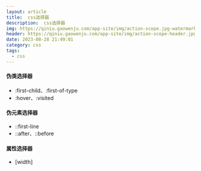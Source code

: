 ```yaml
---
layout: article
title:  css选择器
description:  css选择器
img: https://qiniu.gaowenju.com/app-site/img/action-scope.jpg-watermark
header: https://qiniu.gaowenju.com/app-site/img/action-scope-header.jpg-watermark
date: 2023-08-28 21:49:01
category: css
tags:
  - css
---
```


#### 伪类选择器

- :first-child、:first-of-type
- :hover、:visited


#### 伪元素选择器

- ::first-line
- ::after、::before


#### 属性选择器

- \[width\]

